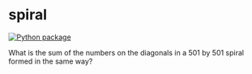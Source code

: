 # spiral

[![Python package](https://github.com/vcu-adhii/spiral2/actions/workflows/pytest.yml/badge.svg)](https://github.com/vcu-adhii/spiral2/actions/workflows/pytest.yml)

What is the sum of the numbers on the diagonals in a 501 by 501 spiral formed in the same way?
